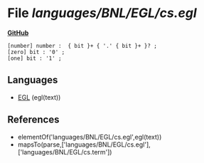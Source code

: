 # File _languages/BNL/EGL/cs.egl_
**[GitHub](https://github.com/softlang/yas/blob/master/languages/BNL/EGL/cs.egl)**
```
[number] number :  { bit }+ { '.' { bit }+ }? ;
[zero] bit : '0' ;
[one] bit : '1' ;
```

## Languages
* [EGL](../languages/EGL.md) (egl(text))

## References
* elementOf('languages/BNL/EGL/cs.egl',egl(text))
* mapsTo(parse,['languages/BNL/EGL/cs.egl'],['languages/BNL/EGL/cs.term'])
